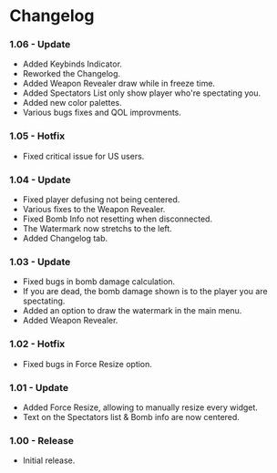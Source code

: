 # Changelog

### 1.06 - Update
* Added Keybinds Indicator.
* Reworked the Changelog.
* Added Weapon Revealer draw while in freeze time.
* Added Spectators List only show player who're spectating you. 
* Added new color palettes.
* Various bugs fixes and QOL improvments.

### 1.05 - Hotfix
* Fixed critical issue for US users.

### 1.04 - Update
* Fixed player defusing not being centered.
* Various fixes to the Weapon Revealer.
* Fixed Bomb Info not resetting when disconnected.
* The Watermark now stretchs to the left.
* Added Changelog tab.

### 1.03 - Update
* Fixed bugs in bomb damage calculation.
* If you are dead, the bomb damage shown is to the player you are spectating.
* Added an option to draw the watermark in the main menu.
* Added Weapon Revealer.

### 1.02 - Hotfix
* Fixed bugs in Force Resize option.

### 1.01 - Update
* Added Force Resize, allowing to manually resize every widget.
* Text on the Spectators list & Bomb info are now centered.

### 1.00 - Release
* Initial release.
